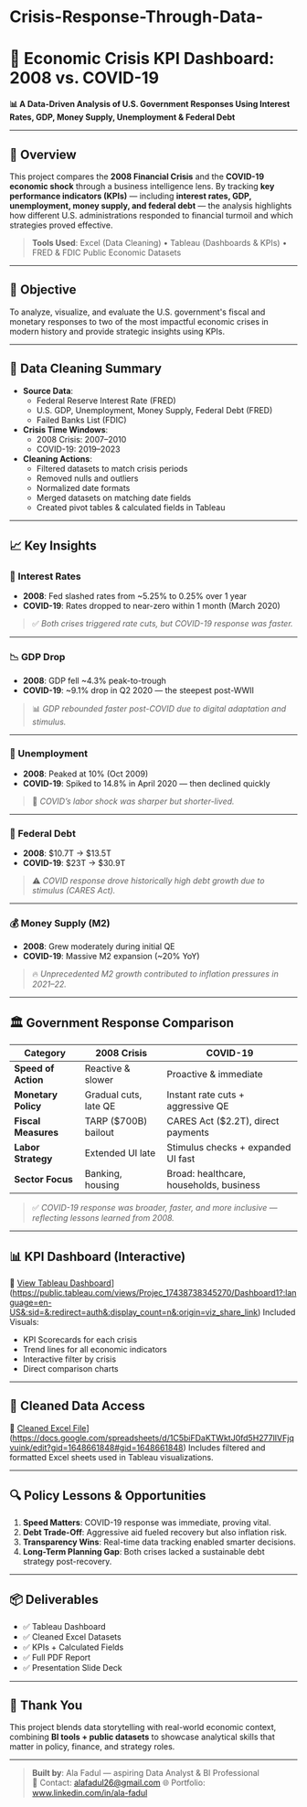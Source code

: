 # Crisis-Response-Through-Data-
# 🧠 Economic Crisis KPI Dashboard: 2008 vs. COVID-19  
**📊 A Data-Driven Analysis of U.S. Government Responses Using Interest Rates, GDP, Money Supply, Unemployment & Federal Debt**

---

## 📌 Overview

This project compares the **2008 Financial Crisis** and the **COVID-19 economic shock** through a business intelligence lens. By tracking **key performance indicators (KPIs)** — including **interest rates, GDP, unemployment, money supply, and federal debt** — the analysis highlights how different U.S. administrations responded to financial turmoil and which strategies proved effective.

> **Tools Used**: Excel (Data Cleaning) • Tableau (Dashboards & KPIs) • FRED & FDIC Public Economic Datasets

---

## 🎯 Objective

To analyze, visualize, and evaluate the U.S. government's fiscal and monetary responses to two of the most impactful economic crises in modern history and provide strategic insights using KPIs.

---

## 🧹 Data Cleaning Summary

- **Source Data**:
  - Federal Reserve Interest Rate (FRED)
  - U.S. GDP, Unemployment, Money Supply, Federal Debt (FRED)
  - Failed Banks List (FDIC)
- **Crisis Time Windows**:
  - 2008 Crisis: 2007–2010
  - COVID-19: 2019–2023
- **Cleaning Actions**:
  - Filtered datasets to match crisis periods
  - Removed nulls and outliers
  - Normalized date formats
  - Merged datasets on matching date fields
  - Created pivot tables & calculated fields in Tableau

---

## 📈 Key Insights

### 💸 Interest Rates
- **2008**: Fed slashed rates from ~5.25% to 0.25% over 1 year
- **COVID-19**: Rates dropped to near-zero within 1 month (March 2020)

> ✅ *Both crises triggered rate cuts, but COVID-19 response was faster.*

---

### 📉 GDP Drop
- **2008**: GDP fell ~4.3% peak-to-trough
- **COVID-19**: ~9.1% drop in Q2 2020 — the steepest post-WWII

> 📊 *GDP rebounded faster post-COVID due to digital adaptation and stimulus.*

---

### 💼 Unemployment
- **2008**: Peaked at 10% (Oct 2009)
- **COVID-19**: Spiked to 14.8% in April 2020 — then declined quickly

> 🧠 *COVID’s labor shock was sharper but shorter-lived.*

---

### 🧾 Federal Debt
- **2008**: $10.7T → $13.5T  
- **COVID-19**: $23T → $30.9T

> ⚠️ *COVID response drove historically high debt growth due to stimulus (CARES Act).*

---

### 💰 Money Supply (M2)
- **2008**: Grew moderately during initial QE  
- **COVID-19**: Massive M2 expansion (~20% YoY)

> 🔥 *Unprecedented M2 growth contributed to inflation pressures in 2021–22.*

---

## 🏛️ Government Response Comparison

| Category | 2008 Crisis | COVID-19 |
|---------|-------------|-----------|
| **Speed of Action** | Reactive & slower | Proactive & immediate |
| **Monetary Policy** | Gradual cuts, late QE | Instant rate cuts + aggressive QE |
| **Fiscal Measures** | TARP ($700B) bailout | CARES Act ($2.2T), direct payments |
| **Labor Strategy** | Extended UI late | Stimulus checks + expanded UI fast |
| **Sector Focus** | Banking, housing | Broad: healthcare, households, business |

> ✅ *COVID-19 response was broader, faster, and more inclusive — reflecting lessons learned from 2008.*

---

## 📊 KPI Dashboard (Interactive)

🔗 [View Tableau Dashboard]([https://public.tableau.com/views/CrisisResponseThroughData/KPI?:language=en-US&:sid=&:redirect=auth&:display_count=n&:origin=viz_share_link)](https://public.tableau.com/views/Projec_17438738345270/Dashboard1?:language=en-US&:sid=&:redirect=auth&:display_count=n&:origin=viz_share_link)
Included Visuals:
- KPI Scorecards for each crisis
- Trend lines for all economic indicators
- Interactive filter by crisis
- Direct comparison charts

---

## 📁 Cleaned Data Access

📂 [Cleaned Excel File]([https://docs.google.com/spreadsheets/d/1P1wZh94fuxPPsA2niXyBn72owxz5IqKx/edit?gid=47851722#gid=47851722)](https://docs.google.com/spreadsheets/d/1C5biFDaKTWktJ0fd5H277lIVFjqvuink/edit?gid=1648661848#gid=1648661848) 
Includes filtered and formatted Excel sheets used in Tableau visualizations.

---

## 🔍 Policy Lessons & Opportunities

1. **Speed Matters**: COVID-19 response was immediate, proving vital.
2. **Debt Trade-Off**: Aggressive aid fueled recovery but also inflation risk.
3. **Transparency Wins**: Real-time data tracking enabled smarter decisions.
4. **Long-Term Planning Gap**: Both crises lacked a sustainable debt strategy post-recovery.

---

## 📦 Deliverables

- ✅ Tableau Dashboard  
- ✅ Cleaned Excel Datasets  
- ✅ KPIs + Calculated Fields  
- ✅ Full PDF Report  
- ✅ Presentation Slide Deck  
  
---

## 🙏 Thank You

This project blends data storytelling with real-world economic context, combining **BI tools + public datasets** to showcase analytical skills that matter in policy, finance, and strategy roles.

---

> **Built by**: Ala Fadul — aspiring Data Analyst & BI Professional  
> 📧 Contact: alafadul26@gmail.com
> 🌐 Portfolio: www.linkedin.com/in/ala-fadul


